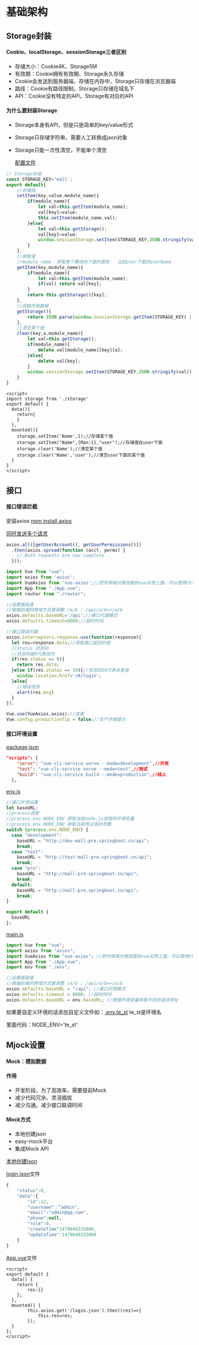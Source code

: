 # 基础架构

## Storage封装

#### Cookie、localStorage、sessionStorage三者区别

- 存储大小：Cookie4K、Storage5M
- 有效期：Cookie拥有有效期、Storage永久存储
- Cookie会发送到服务器端，存储在内存中，Storage只存储在浏览器端
- 路径：Cookie有路径限制，Storage只存储在域名下
- API：Cookie没有特定的API，Storage有对应的API

#### 为什么要封装Storage

- Storage本身有API，但是只是简单的key/value形式

- Storage只存储字符串，需要人工转换成json对象

- Storage只能一次性清空，不能单个清空

  [配置文件]()

```js
// Storage封装
const STORAGE_KEY='mall';
export default{
    //存储值
    setItem(key,value,module_name){
        if(module_name){
            let val=this.getItem(module_name);
            val[key]=value;
            this.setItem(module_name,val);
        }else{
            let val=this.getStorage();
            val[key]=value;
            window.sessionStorage.setItem(STORAGE_KEY,JSON.stringify(val));
        }  
    },
    //获取值
    //module_name  获取某个模块的下面的属性   比如user下面的userName
    getItem(key,module_name){
        if(module_name){
            let val=this.getItem(module_name);
            if(val) return val[key];
        }
        return this.getStorage()[key];
    },
    //获取所有数据
    getStorage(){
        return JSON.parse(window.sessionStorage.getItem(STORAGE_KEY) || '{}');
    },
    //清空某个值
    clear(key,a,module_name){
        let val=this.getStorage();
        if(module_name){
            delete val[module_name][key][a];
        }else{
            delete val[key];
        }
        window.sessionStorage.setItem(STORAGE_KEY,JSON.stringify(val));
    }
}
```

```vue
<script>
import storage from './storage'
export default {
  data(){
    return{
    }
  },
  mounted(){
    storage.setItem('Name',1);//存储某个值
    storage.setItem("Name",{Man:1},"user");//存储值在user下面
    storage.clear('Name');//清空某个值
    storage.clear('Name','user');//清空user下面的某个值
  }
}
</script>
```

## 接口

#### 接口错误拦截

安装axios	[npm install axios]()

[同时发送多个请求]()

```js
axios.all([getUserAccount(), getUserPermissions()])
  .then(axios.spread(function (acct, perms) {
    // Both requests are now complete
  }));
```

```js
import Vue from "vue";
import axios from 'axios';
import VueAxios from 'vue-axios';//把作用域对像挂载到vue实例上面。可以使用this调用
import App from "./App.vue";
import router from "./router";

//设置基础值
//根据前端的跨域方式做调整 /a/b : /api/a/b=>/a/b
axios.defaults.baseURL='/api';//接口代理模式
axios.defaults.timeout=8000;//超时时间

//接口错误拦截
axios.interceptors.response.use(function(response){
  let res=response.data;//获取接口返回的值
  //status 状态码
  //状态码是0代表成功
  if(res.status == 0){
    return res.data;
  }else if(res.status == 10){//状态码10代表未登录
    window.location.href='/#/login';
  }else{
    //错误信息
    alert(res.msg)
  }
});

Vue.use(VueAxios,axios);//挂载
Vue.config.productionTip = false;//生产环境提示
```

#### 接口环境设置

[package.json]()

```json
"scripts": {
    "serve": "vue-cli-service serve --mode=development",//开发
    "test": "vue-cli-service serve --mode=test",//测试
    "build": "vue-cli-service build --mode=production",//线上
  },
```

[env.js]()

```js
//接口环境设置
let baseURL;
//process进程
//process.env.NODE_ENV 获取当前node.js进程的环境变量
//process.env.NODE_ENV 获取当前传过来的参数
switch (process.env.NODE_ENV) {
  case "development":
    baseURL = "http://dev-mall-pre.springboot.cn/api";
    break;
  case "test":
    baseURL = "http://test-mall-pre.springboot.cn/api";
    break;
  case "pro":
    baseURL = "http://mall-pre.springboot.cn/api";
    break;
  default:
    baseURL = "http://mall-pre.springboot.cn/api";
    break;
}

export default {
  baseURL
};

```

[main.js]()

```js
import Vue from "vue";
import axios from "axios";
import VueAxios from "vue-axios"; //把作用域对像挂载到vue实例上面。可以使用this调用
import App from "./App.vue";
import env from "./env";

//设置基础值
//根据前端的跨域方式做调整 /a/b : /api/a/b=>/a/b
axios.defaults.baseURL = "/api"; //接口代理模式
axios.defaults.timeout = 8000; //超时时间
axios.defaults.baseURL = env.baseURL; //根据环境变量获取不同的请求地址
```

如果要自定义环境的话添加自定义文件如：[.env.te_st]()	te_st是环境名

里面代码：NODE_ENV='te_st'

## Mjock设置

#### Mock：模拟数据

#### 作用

- 开发阶段，为了高效率，需要提前Mock
- 减少代码冗余、灵活插拔
- 减少沟通。减少接口联调时间

#### Mock方式

- 本地创建json
- easy-mock平台
- 集成Mock API

[本地创建json]()

[login.json]()文件

```js
{
	"status":0,
    "data":{
        "id":12,
        "username“：”admin",
        "email":"admin@qq.com",
        "phone":null,
        "role":0,
        "createTime"1479048325000,
        "updataTime":1479048325000
    }
}
```

[App.vue]()文件

```vue
<script>
export default {
  data() {
    return {
        res:{}
    };
  },
  mounted() {
  		this.axios.get('/login.json').then((res)=>{
            this.res=res;
        });
  }
};
</script>
```

